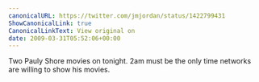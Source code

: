 ```yaml
---
canonicalURL: https://twitter.com/jmjordan/status/1422799431
ShowCanonicalLink: true
CanonicalLinkText: View original on
date: 2009-03-31T05:52:06+00:00
---
```

Two Pauly Shore movies on tonight. 2am must be the only time networks are willing to show his movies.